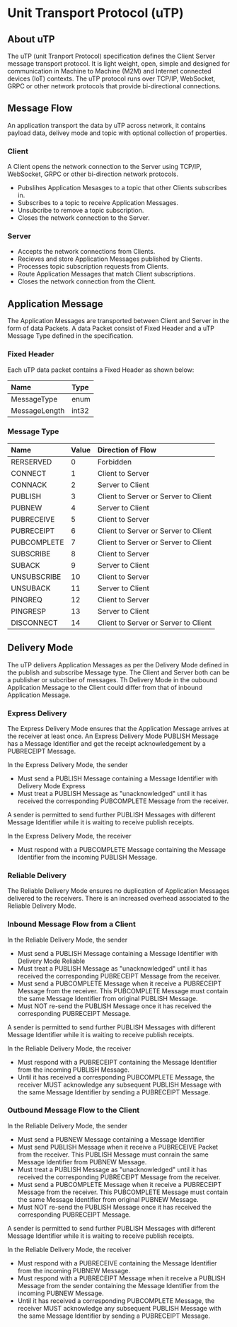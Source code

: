 # Unit Transport Protocol (uTP)

## About uTP
The uTP (unit Tranport Protocol) specification defines the Client Server message transport protocol. It is light weight, open, simple and designed for communication in Machine to Machine (M2M) and Internet connected devices (IoT) contexts. The uTP protocol runs over TCP/IP, WebSocket, GRPC or other network protocols that provide bi-directional connections.

## Message Flow
An application transport the data by uTP across network, it contains payload data, delivey mode and topic with optional collection of properties.

### Client
A Client opens the network connection to the Server using TCP/IP, WebSocket, GRPC or other bi-direction network protocols.
- Pubslihes Application Mesasges to a topic that other Clients subscribes in.
- Subscribes to a topic to receive Application Messages.
- Unsubcribe to remove a topic subscription.
- Closes the network connection to the Server.

### Server
- Accepts the network connections from Clients.
- Recieves and store Application Messages published by Clients.
- Processes topic subscription requests from Clients.
- Route Application Messages that match Client subscriptions.
- Closes the network connection from the Client.

## Application Message
The Application Messages are transported between Client and Server in the form of data Packets. A data Packet consist of Fixed Header and a uTP Message Type defined in the specification.

### Fixed Header
Each uTP data packet contains a Fixed Header as shown below:

|  Name | Type |
| :--- | :--- |
| MessageType |	enum |
| MessageLength | int32 |

### Message Type

| Name | Value | Direction of Flow |
| :--- | :--- | :--- |
| RERSERVED | 0 | Forbidden |
| CONNECT |	1 |	Client to Server |
| CONNACK |	2 |	Server to Client |
| PUBLISH |	3 |	Client to Server or Server to Client |
| PUBNEW | 4 | Server to Client |
| PUBRECEIVE | 5 |	Client to Server |
| PUBRECEIPT | 6 | Client to Server or Server to Client |
| PUBCOMPLETE |	7 | Client to Server or Server to Client |
| SUBSCRIBE | 8 | Client to Server |
| SUBACK | 9 | Server to Client |
| UNSUBSCRIBE |	10	| Client to Server |
| UNSUBACK | 11 | Server to Client |
| PINGREQ |	12 | Client to Server |
| PINGRESP | 13 | Server to Client |
| DISCONNECT | 14 | Client to Server or Server to Client |

## Delivery Mode
The uTP delivers Application Messages as per the Delivery Mode defined in the publish and subscribe Message type. The Client and Server both can be a publisher or subcriber of messages.
Th Delivery Mode in the oubound Application Message to the Client could differ from that of inbound Application Message.

### Express Delivery
The Express Delivery Mode ensures that the Application Message arrives at the receiver at least once. An Express Delivery Mode PUBLISH Message has a Message Identifier and get the receipt acknowledgement by a PUBRECEIPT Message.

In the Express Delivery Mode, the sender
- Must send a PUBLISH Message containing a Message Identifier with Delivery Mode Express
- Must treat a PUBLISH Message as "unacknowledged" until it has received the corresponding PUBCOMPLETE Message from the receiver.

A sender is permitted to send further PUBLISH Messages with different Message Identifier while it is waiting to receive publish receipts.

In the Express Delivery Mode, the receiver
- Must respond with a PUBCOMPLETE Message containing the Message Identifier from the incoming PUBLISH Message.

### Reliable Delivery
The Reliable Delivery Mode ensures no duplication of Application Messages delivered to the receivers. There is an increased overhead associated to the Reliable Delivery Mode.

### Inbound Message Flow from a Client
In the Reliable Delivery Mode, the sender
- Must send a PUBLISH Message containing a Message Identifier with Delivery Mode Reliable
- Must treat a PUBLISH Message as "unacknowledged" until it has received the corresponding PUBRECEIPT Message from the receiver.
- Must send a PUBCOMPLETE Message when it receive a PUBRECEIPT Message from the receiver. This PUBCOMPLETE Message must contain the same Message Identifier from original PUBLISH Message.
- Must NOT re-send the PUBLISH Message once it has received the corresponding PUBRECEIPT Message.

A sender is permitted to send further PUBLISH Messages with different Message Identifier while it is waiting to receive publish receipts.

In the Reliable Delivery Mode, the receiver
- Must respond with a PUBRECEIPT containing the Message Identifier from the incoming PUBLISH Message.
- Until it has received a corresponding PUBCOMPLETE Message, the receiver MUST acknowledge any subsequent PUBLISH Message with the same Message Identifier by sending a PUBRECEIPT Message.

### Outbound Message Flow to the Client
In the Reliable Delivery Mode, the sender
- Must send a PUBNEW Message containing a Message Identifier
- Must send PUBLISH Message when it receive a PUBRECEIVE Packet from the receiver. This PUBLISH Message must conrain the same Message Identifier from PUBNEW Message.
- Must treat a PUBLISH Message as "unacknowledged" until it has received the corresponding PUBRECEIPT Message from the receiver.
- Must send a PUBCOMPLETE Message when it receive a PUBRECEIPT Message from the receiver. This PUBCOMPLETE Message must contain the same Message Identifier from original PUBNEW Message.
- Must NOT re-send the PUBLISH Message once it has received the corresponding PUBRECEIPT Message.

A sender is permitted to send further PUBLISH Messages with different Message Identifier while it is waiting to receive publish receipts.

In the Reliable Delivery Mode, the receiver
- Must respond with a PUBRECEIVE containing the Message Identifier from the incoming PUBNEW Message.
- Must respond with a PUBRECEIPT Message when it receive a PUBLISH Message from the sender containing the Message Identifier from the incoming PUBNEW Message.
- Until it has received a corresponding PUBCOMPLETE Message, the receiver MUST acknowledge any subsequent PUBLISH Message with the same Message Identifier by sending a PUBRECEIPT Message.

